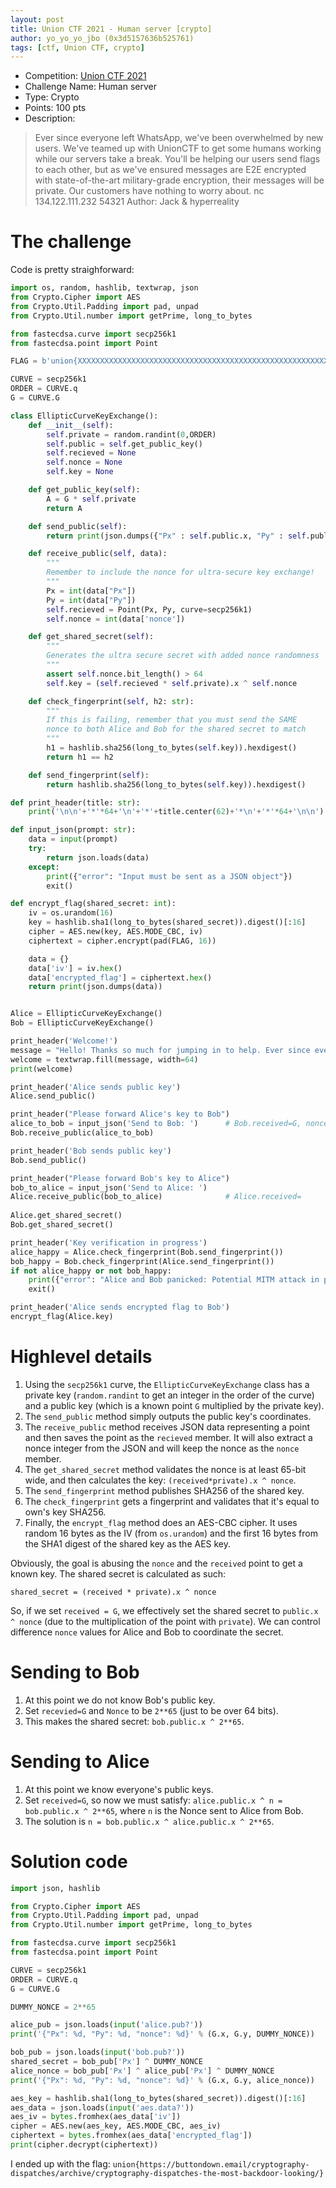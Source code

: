 ```yaml
---
layout: post
title: Union CTF 2021 - Human server [crypto]
author: yo_yo_yo_jbo (0x3d5157636b525761)
tags: [ctf, Union CTF, crypto]
---
```


 * Competition: [Union CTF 2021](https://ctf.cr0wn.uk)
 * Challenge Name: Human server
 * Type: Crypto
 * Points: 100 pts
 * Description: 
 > Ever since everyone left WhatsApp, we've been overwhelmed by new users. We've teamed up with UnionCTF to get some humans working while our servers take a break.
 > You'll be helping our users send flags to each other, but as we've ensured messages are E2E encrypted with state-of-the-art military-grade encryption, their messages will be private. Our customers have nothing to worry about.
 > nc 134.122.111.232 54321
 > Author: Jack & hyperreality

The challenge
=============
Code is pretty straighforward:
<!--more-->
```python
import os, random, hashlib, textwrap, json
from Crypto.Cipher import AES
from Crypto.Util.Padding import pad, unpad
from Crypto.Util.number import getPrime, long_to_bytes

from fastecdsa.curve import secp256k1
from fastecdsa.point import Point

FLAG = b'union{XXXXXXXXXXXXXXXXXXXXXXXXXXXXXXXXXXXXXXXXXXXXXXXXXXXXXXXXXXXXXXXXXXXXXXXXXXXXXXXXXXXXXXXXXXXXXXXXXXXXXXXXXXX}'

CURVE = secp256k1
ORDER = CURVE.q
G = CURVE.G

class EllipticCurveKeyExchange():
    def __init__(self):
        self.private = random.randint(0,ORDER)
        self.public = self.get_public_key()
        self.recieved = None
        self.nonce = None
        self.key = None

    def get_public_key(self):
        A = G * self.private
        return A

    def send_public(self):
        return print(json.dumps({"Px" : self.public.x, "Py" : self.public.y}))

    def receive_public(self, data):
        """
        Remember to include the nonce for ultra-secure key exchange!
        """
        Px = int(data["Px"])
        Py = int(data["Py"])
        self.recieved = Point(Px, Py, curve=secp256k1)
        self.nonce = int(data['nonce'])

    def get_shared_secret(self):
        """
        Generates the ultra secure secret with added nonce randomness
        """
        assert self.nonce.bit_length() > 64
        self.key = (self.recieved * self.private).x ^ self.nonce

    def check_fingerprint(self, h2: str):
        """
        If this is failing, remember that you must send the SAME
        nonce to both Alice and Bob for the shared secret to match
        """
        h1 = hashlib.sha256(long_to_bytes(self.key)).hexdigest()
        return h1 == h2

    def send_fingerprint(self):
        return hashlib.sha256(long_to_bytes(self.key)).hexdigest()

def print_header(title: str):
    print('\n\n'+'*'*64+'\n'+'*'+title.center(62)+'*\n'+'*'*64+'\n\n')

def input_json(prompt: str):
    data = input(prompt)
    try:
        return json.loads(data)
    except:
        print({"error": "Input must be sent as a JSON object"})
        exit()

def encrypt_flag(shared_secret: int):
    iv = os.urandom(16)
    key = hashlib.sha1(long_to_bytes(shared_secret)).digest()[:16]
    cipher = AES.new(key, AES.MODE_CBC, iv)
    ciphertext = cipher.encrypt(pad(FLAG, 16))

    data = {}
    data['iv'] = iv.hex()
    data['encrypted_flag'] = ciphertext.hex()
    return print(json.dumps(data))


Alice = EllipticCurveKeyExchange()
Bob = EllipticCurveKeyExchange()

print_header('Welcome!') 
message = "Hello! Thanks so much for jumping in to help. Ever since everyone left WhatsApp, we've had a hard time keeping up with communications. We're hoping by outsourcing the message exchange to some CTF players we'll keep the load down on our servers... All messages are end-to-end encrypted so there's no privacy issues at all, we've even rolling out our new ultra-secure key exchange with enhanced randomness! Again, we really appreciate the help, feel free to add this experience to your CV!"
welcome = textwrap.fill(message, width=64)          
print(welcome)

print_header('Alice sends public key')
Alice.send_public()

print_header("Please forward Alice's key to Bob")
alice_to_bob = input_json('Send to Bob: ')		# Bob.received=G, nonce=NONCE, key=Bob.public ^ NONCE
Bob.receive_public(alice_to_bob)

print_header('Bob sends public key')
Bob.send_public()

print_header("Please forward Bob's key to Alice")
bob_to_alice = input_json('Send to Alice: ')
Alice.receive_public(bob_to_alice)				# Alice.received=
            
Alice.get_shared_secret()
Bob.get_shared_secret()

print_header('Key verification in progress')
alice_happy = Alice.check_fingerprint(Bob.send_fingerprint())
bob_happy = Bob.check_fingerprint(Alice.send_fingerprint())
if not alice_happy or not bob_happy:
    print({"error": "Alice and Bob panicked: Potential MITM attack in progress!!"})
    exit()

print_header('Alice sends encrypted flag to Bob')
encrypt_flag(Alice.key)
```

Highlevel details
=================
1. Using the `secp256k1` curve, the `EllipticCurveKeyExchange` class has a private key (```random.randint``` to get an integer in the order of the curve) and a public key (which is a known point `G` multiplied by the private key).
2. The `send_public` method simply outputs the public key's coordinates.
3. The `receive_public` method receives JSON data representing a point and then saves the point as the `recieved` member. It will also extract a nonce integer from the JSON and will keep the nonce as the `nonce` member.
4. The `get_shared_secret` method validates the nonce is at least 65-bit wide, and then calculates the key: `(received*private).x ^ nonce`.
5. The `send_fingerprint` method publishes SHA256 of the shared key.
6. The `check_fingerprint` gets a fingerprint and validates that it's equal to own's key SHA256.
7. Finally, the `encrypt_flag` method does an AES-CBC cipher. It uses random 16 bytes as the IV (from `os.urandom`) and the first 16 bytes from the SHA1 digest of the shared key as the AES key.

Obviously, the goal is abusing the `nonce` and the `received` point to get a known key.
The shared secret is calculated as such:
```
shared_secret = (received * private).x ^ nonce
```

So, if we set `received = G`, we effectively set the shared secret to `public.x ^ nonce` (due to the multiplication of the point with `private`).
We can control difference `nonce` values for Alice and Bob to coordinate the secret.

Sending to Bob
==============
1. At this point we do not know Bob's public key.
2. Set `recevied=G` and `Nonce` to be `2**65` (just to be over 64 bits).
3. This makes the shared secret: `bob.public.x ^ 2**65`.

Sending to Alice
================
1. At this point we know everyone's public keys.
2. Set `received=G`, so now we must satisfy: `alice.public.x ^ n = bob.public.x ^ 2**65`, where `n` is the Nonce sent to Alice from Bob.
3. The solution is `n = bob.public.x ^ alice.public.x ^ 2**65`.

Solution code
=============
```python
import json, hashlib

from Crypto.Cipher import AES
from Crypto.Util.Padding import pad, unpad
from Crypto.Util.number import getPrime, long_to_bytes

from fastecdsa.curve import secp256k1
from fastecdsa.point import Point

CURVE = secp256k1
ORDER = CURVE.q
G = CURVE.G

DUMMY_NONCE = 2**65

alice_pub = json.loads(input('alice.pub?'))
print('{"Px": %d, "Py": %d, "nonce": %d}' % (G.x, G.y, DUMMY_NONCE))

bob_pub = json.loads(input('bob.pub?'))
shared_secret = bob_pub['Px'] ^ DUMMY_NONCE
alice_nonce = bob_pub['Px'] ^ alice_pub['Px'] ^ DUMMY_NONCE
print('{"Px": %d, "Py": %d, "nonce": %d}' % (G.x, G.y, alice_nonce))

aes_key = hashlib.sha1(long_to_bytes(shared_secret)).digest()[:16]
aes_data = json.loads(input('aes.data?'))
aes_iv = bytes.fromhex(aes_data['iv'])
cipher = AES.new(aes_key, AES.MODE_CBC, aes_iv)
ciphertext = bytes.fromhex(aes_data['encrypted_flag'])
print(cipher.decrypt(ciphertext))
```
I ended up with the flag: `union{https://buttondown.email/cryptography-dispatches/archive/cryptography-dispatches-the-most-backdoor-looking/}`
